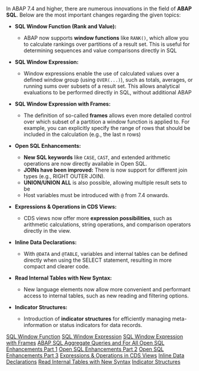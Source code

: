 In ABAP 7.4 and higher, there are numerous innovations in the field of **ABAP SQL**. Below are the most important changes regarding the given topics:

- **SQL Window Function (Rank and Value):**
    - ABAP now supports **window functions** like `RANK()`, which allow you to calculate rankings over partitions of a result set. This is useful for determining sequences and value comparisons directly in SQL
    
- **SQL Window Expression:**
    - Window expressions enable the use of calculated values over a defined window group (using `OVER(...)`), such as totals, averages, or running sums over subsets of a result set. This allows analytical evaluations to be performed directly in SQL, without additional ABAP 
    
- **SQL Window Expression with Frames:**
    - The definition of so-called **frames** allows even more detailed control over which subset of a partition a window function is applied to. For example, you can explicitly specify the range of rows that should be included in the calculation (e.g., the last n rows)
    
- **Open SQL Enhancements:**
    - **New SQL keywords** like `CASE`, `CAST`, and extended arithmetic operations are now directly available in Open SQL.
    - **JOINs have been improved:** There is now support for different join types (e.g., RIGHT OUTER JOIN).
    - **UNION/UNION ALL** is also possible, allowing multiple result sets to be 
    - Host variables must be introduced with `@` from 7.4 onwards.
    
- **Expressions & Operations in CDS Views:**
    - CDS views now offer more **expression possibilities**, such as arithmetic calculations, string operations, and comparison operators directly in the view.
    
- **Inline Data Declarations:**
    - With `@DATA` and `@TABLE`, variables and internal tables can be defined directly when using the SELECT statement, resulting in more compact and clearer code.
    
- **Read Internal Tables with New Syntax:**
    - New language elements now allow more convenient and performant access to internal tables, such as new reading and filtering options.

- **Indicator Structures:**
    - Introduction of **indicator structures** for efficiently managing meta-information or status indicators for data records.


[SQL Window Function](https://discoveringabap.com/2021/12/24/abap-7-4-and-beyond-15-sql-window-function-rank-and-value/)
[SQL Window Expression](https://discoveringabap.com/2021/12/20/abap-7-4-and-beyond-13-sql-windowing-functions-1/)
[SQL Window Expression with Frames](https://discoveringabap.com/2021/12/23/abap-7-4-and-beyond-14-sql-window-expression-with-frames/)
[ABAP SQL Aggregate Queries and For All ](https://discoveringabap.com/2021/12/12/abap-7-4-and-beyond-12-abap-sql-aggregate-queries-and-for-all-entries/)
[Open SQL Enhancements Part 1](https://discoveringabap.com/2021/09/23/abap-7-4-and-beyond-6-open-sql-enhancements-part-1/)
[Open SQL Enhancements Part 2](https://discoveringabap.com/2021/09/23/abap-7-4-and-beyond-7-open-sql-enhancements-part-2/)
[Open SQL Enhancements Part 3](https://discoveringabap.com/2021/09/23/abap-7-4-and-beyond-8-open-sql-enhancements-part-3)
[Expressions & Operations in CDS Views](https://discoveringabap.com/2021/10/13/exploring-abap-on-hana-7-expressions-operations-in-cds-views/)
[Inline Data Declarations](https://discoveringabap.com/2021/09/20/abap-7-4-and-beyond-1-inline-data-declarations/)
[Read Internal Tables with New Syntax](https://discoveringabap.com/2021/09/21/abap-7-4-and-beyond-2-read-internal-tables-with-new-syntax/)
[Indicator Structures](https://discoveringabap.com/2025/02/24/abap-7-4-and-beyond-16-indicator-structures/)
